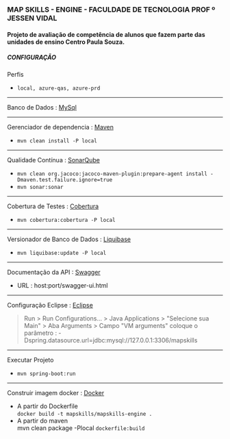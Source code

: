 ### MAP SKILLS - ENGINE - FACULDADE DE TECNOLOGIA PROF º JESSEN VIDAL

#### Projeto de avaliação de competência de alunos que fazem parte das unidades de ensino Centro Paula Souza.

##### CONFIGURAÇÃO

Perfis
- `local, azure-qas, azure-prd`

----

Banco de Dados : [MySql](https://www.mysql.com "MySql")

----

Gerenciador de dependencia : [Maven](https://maven.apache.org "Maven")
- `mvn clean install -P local`

----

Qualidade Contínua : [SonarQube](https://www.sonarqube.org "SonarQube")
- `mvn clean org.jacoco:jacoco-maven-plugin:prepare-agent install -Dmaven.test.failure.ignore=true`
- `mvn sonar:sonar`

----

Cobertura de Testes : [Cobertura](http://cobertura.github.io/cobertura "Cobertura")
- `mvn cobertura:cobertura -P local`

----

Versionador de Banco de Dados : [Liquibase](http://www.liquibase.org "Liquibase")
- `mvn liquibase:update -P local`

----

Documentação da API : [Swagger](https://swagger.io/ "Swagger")
- URL : host:port/swagger-ui.html

----

Configuração Eclipse : [Eclipse](http://www.eclipse.org/ "Eclipse")
> Run > Run Configurations... > Java Applications > "Selecione sua Main" > Aba Arguments > Campo "VM arguments" coloque o parâmetro : 
-Dspring.datasource.url=jdbc:mysql://127.0.0.1:3306/mapskills

----

Executar Projeto
- `mvn spring-boot:run`

----

Construir imagem docker : [Docker](https://www.docker.com/ "Docker")
- A partir do Dockerfile  
`docker build -t mapskills/mapskills-engine .`
- A partir do maven  
mvn clean package -Plocal `dockerfile:build`
